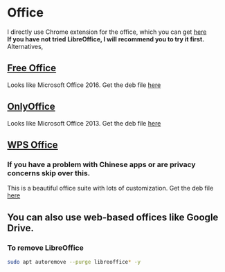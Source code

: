 # Office

I directly use Chrome extension for the office, which you can get [here](https://chrome.google.com/webstore/detail/editor-for-docs-sheets-sl/eahibemoondbjaojgcdnmjlnbjmgbbml)  
**If you have not tried LibreOffice, I will recommend you to try it first.**
Alternatives,

## [Free Office](https://www.freeoffice.com/en/)

Looks like Microsoft Office 2016.
Get the deb file [here](https://www.freeoffice.com/en/download/applications)

## [OnlyOffice](https://www.onlyoffice.com/)

Looks like Microsoft Office 2013.
Get the deb file [here](https://www.onlyoffice.com/en/download-desktop.aspx)

## [WPS Office](https://www.wps.com/)

### If you have a problem with Chinese apps or are privacy concerns skip over this.

This is a beautiful office suite with lots of customization.
Get the deb file [here](https://linux.wps.com/)

## You can also use web-based offices like Google Drive.

### To remove LibreOffice

```sh
sudo apt autoremove --purge libreoffice* -y
```
